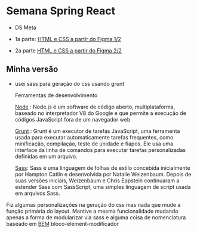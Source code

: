 # Semana Spring React

- DS Meta

- 1a parte: [HTML e CSS a partir do Figma 1/2](https://www.youtube.com/watch?v=FYgIpVf9TBI)
- 2a parte [HTML e CSS a partir do Figma 2/2](https://www.youtube.com/watch?v=EsQ07Og1yFM&t=0s)

## Minha versão

- usei sass para geração do css usando grunt

    Ferramentas de desenvolvimento

    [Node](https://nodejs.org/en/) : Node.js é um software de código aberto, multiplataforma, baseado no interpretador V8 do Google e que permite a execução de códigos JavaScript fora de um navegador web

    [Grunt](http://gruntjs.com/getting-started) : Grunt é um executor de tarefas JavaScript, uma ferramenta usada para executar automaticamente tarefas frequentes, como minificação, compilação, teste de unidade e fiapos. Ele usa uma interface da linha de comandos para executar tarefas personalizadas definidas em um arquivo.

    [Sass](https://sass-lang.com/guide): Sass é uma linguagem de folhas de estilo concebida inicialmente por Hampton Catlin e desenvolvida por Natalie Weizenbaum. Depois de suas versões iniciais, Weizenbaum e Chris Eppstein continuaram a estender Sass com SassScript, uma simples linguagem de script usada em arquivos Sass.

Fiz algumas personalizações na geração do css mas nada que mude a função primária do layout. Mantive a mesma funcionalidade mudando apenas a forma de modularizar via sass e alguma coisa de nomenclatura baseado em  [BEM](https://desenvolvimentoparaweb.com/css/bem/) bloco-element-modificador
